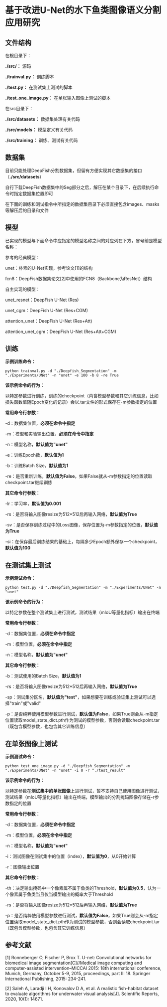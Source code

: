 # 基于改进U-Net的水下鱼类图像语义分割应用研究

## 文件结构
在根目录下：

**./src/：** 源码

**./trainval.py：** 训练脚本

**./test.py：** 在测试集上测试的脚本

**./test_one_image.py：** 在单张输入图像上测试的脚本

在src目录下：

**./src/datasets：** 数据集处理有关代码

**./src/models：** 模型定义有关代码

**./src/training：** 训练、测试有关代码

## 数据集
目前只能处理DeepFish分割数据集，但留有方便实现其它数据集的接口（**./src/datasets**）

自行下载DeepFish数据集中的Seg部分之后，解压在某个目录下，在后续执行命令时指定数据集位置即可

在下面的训练和测试指令中所指定的数据集目录下必须直接包含images、masks等解压后的目录和文件

## 模型
已实现的模型与下面命令中应指定的模型名称之间的对应列在下方，冒号前是模型名称：


参考的经典模型：

unet：朴素的U-Net实现，参考论文[1]的结构

fcn8：DeepFish数据集论文[2]中使用的FCN8（Backbone为ResNet）结构


自主实现的模型：

unet_resnet：DeepFish U-Net (Res)

unet_cgm：DeepFish U-Net (Res+CGM)

attention_unet：DeepFish U-Net (Res+Att)

attention_unet_cgm：DeepFish U-Net (Res+Att+CGM)


## 训练
**示例训练命令：**
```
python trainval.py -d "./Deepfish_Segmentation" -m "./Experiments/UNet" -n "unet" -e 100 -b 8 -re True
```

**该示例命令的行为：**

以特定参数进行训练，训练的checkpoint（内含模型参数和其它训练信息，比如损失函数值随Epoch变化的记录）会以.tar文件的形式保存在-m参数指定的位置


**常用命令行参数：**

-d：数据集位置，**必须在命令中指定**

-m：模型和实验输出位置，**必须在命令中指定**

-n：模型名称，**默认值为"unet"**

-e：训练Epoch数，**默认值为1**

-b：训练Batch Size，**默认值为1**

-re：是否重新训练，**默认值为False**，如果False就从-m参数指定的位置读取checkpoint.tar继续训练


**其它命令行参数：**

-lr：学习率，**默认值为0.001**

-rs：是否将输入图像resize为512*512后再输入网络，**默认值为True**

-sv：是否保存训练过程中的Loss图像，保存位置为-m参数指定的位置，**默认值为True**

-si：在保存最后训练结果的基础上，每隔多少Epoch额外保存一个checkpoint，**默认值为100**

## 在测试集上测试
**示例测试命令：**
```
python test.py -d "./Deepfish_Segmentation" -m "./Experiments/UNet" -n "unet"
```

**该示例命令的行为：**

以特定参数在整个测试集上进行测试，测试结果（mIoU等量化指标）输出在终端

**常用命令行参数：**

-d：数据集位置，**必须在命令中指定**

-m：模型位置，**必须在命令中指定**

-n：模型名称，**默认值为"unet"**

**其它命令行参数：**

-b：测试使用的Batch Size，**默认值为1**

-rs：是否将输入图像resize为512*512后再输入网络，**默认值为True**

-sp：测试集分区名，**默认值为"test"**，如果想要在训练或验证集上测试可以选择"train"或"valid"

-p：是否纯粹使用模型参数进行测试，**默认值为False**，如果True则会从-m指定位置读取model_state_dict.pth作为测试的模型参数，否则会读取checkpoint.tar（既包含模型参数，也包含其它训练信息）

## 在单张图像上测试
**示例测试命令：**
```
python test_one_image.py -d "./Deepfish_Segmentation" -m "./Experiments/UNet" -n "unet" -i 0 -r "./test_result"
```

**该示例命令的行为：**

以特定参数在**测试集中的单张图像**上进行测试，暂不支持自己使用图像进行测试，测试结果（mIoU等量化指标）输出在终端，模型输出的分割掩码图像存储在-r参数指定的位置

**常用命令行参数：**

-d：数据集位置，**必须在命令中指定**

-m：模型位置，**必须在命令中指定**

-n：模型名称，**默认值为"unet"**

-i：测试图像在测试集中的位置（index），**默认值为0**，从0开始计算

-r：图像输出位置

**其它命令行参数：**

-th：决定输出掩码中一个像素属不属于鱼类的Threshold，**默认值为0.5**，认为一个像素属于鱼类当且仅当模型输出的概率大于Threshold

-rs：是否将输入图像resize为512*512后再输入网络，**默认值为True**

-p：是否纯粹使用模型参数进行测试，**默认值为False**，如果True则会从-m指定位置读取model_state_dict.pth作为测试的模型参数，否则会读取checkpoint.tar（既包含模型参数，也包含其它训练信息）

## 参考文献

[1] Ronneberger O, Fischer P, Brox T. U-net: Convolutional networks for biomedical image segmentation[C]//Medical image computing and computer-assisted intervention–MICCAI 2015: 18th international conference, Munich, Germany, October 5-9, 2015, proceedings, part III 18. Springer International Publishing, 2015: 234-241.

[2] Saleh A, Laradji I H, Konovalov D A, et al. A realistic fish-habitat dataset to evaluate algorithms for underwater visual analysis[J]. Scientific Reports, 2020, 10(1): 14671.
